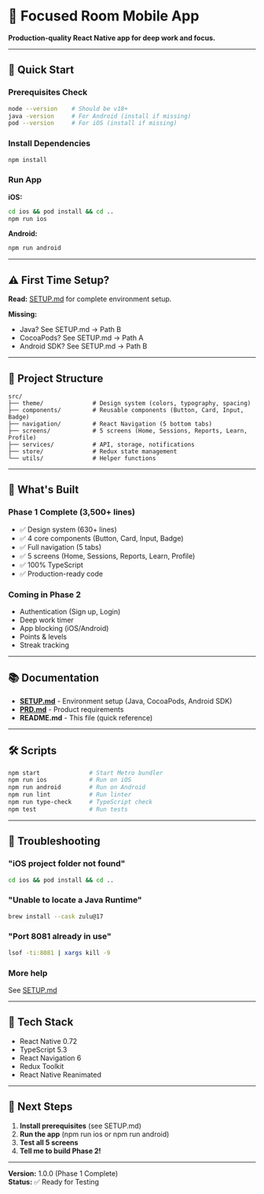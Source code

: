 # 🎯 Focused Room Mobile App

**Production-quality React Native app for deep work and focus.**

---

## 🚀 Quick Start

### Prerequisites Check
```bash
node --version    # Should be v18+
java -version     # For Android (install if missing)
pod --version     # For iOS (install if missing)
```

### Install Dependencies
```bash
npm install
```

### Run App

**iOS:**
```bash
cd ios && pod install && cd ..
npm run ios
```

**Android:**
```bash
npm run android
```

---

## ⚠️ First Time Setup?

**Read:** [SETUP.md](./SETUP.md) for complete environment setup.

**Missing:**
- Java? See SETUP.md → Path B
- CocoaPods? See SETUP.md → Path A
- Android SDK? See SETUP.md → Path B

---

## 📁 Project Structure

```
src/
├── theme/              # Design system (colors, typography, spacing)
├── components/         # Reusable components (Button, Card, Input, Badge)
├── navigation/         # React Navigation (5 bottom tabs)
├── screens/            # 5 screens (Home, Sessions, Reports, Learn, Profile)
├── services/           # API, storage, notifications
├── store/              # Redux state management
└── utils/              # Helper functions
```

---

## 🎨 What's Built

### Phase 1 Complete (3,500+ lines)
- ✅ Design system (630+ lines)
- ✅ 4 core components (Button, Card, Input, Badge)
- ✅ Full navigation (5 tabs)
- ✅ 5 screens (Home, Sessions, Reports, Learn, Profile)
- ✅ 100% TypeScript
- ✅ Production-ready code

### Coming in Phase 2
- Authentication (Sign up, Login)
- Deep work timer
- App blocking (iOS/Android)
- Points & levels
- Streak tracking

---

## 📚 Documentation

- **[SETUP.md](./SETUP.md)** - Environment setup (Java, CocoaPods, Android SDK)
- **[PRD.md](./PRD.md)** - Product requirements
- **README.md** - This file (quick reference)

---

## 🛠️ Scripts

```bash
npm start              # Start Metro bundler
npm run ios            # Run on iOS
npm run android        # Run on Android
npm run lint           # Run linter
npm run type-check     # TypeScript check
npm test               # Run tests
```

---

## 🐛 Troubleshooting

### "iOS project folder not found"
```bash
cd ios && pod install && cd ..
```

### "Unable to locate a Java Runtime"
```bash
brew install --cask zulu@17
```

### "Port 8081 already in use"
```bash
lsof -ti:8081 | xargs kill -9
```

### More help
See [SETUP.md](./SETUP.md)

---

## 💎 Tech Stack

- React Native 0.72
- TypeScript 5.3
- React Navigation 6
- Redux Toolkit
- React Native Reanimated

---

## 🎯 Next Steps

1. **Install prerequisites** (see SETUP.md)
2. **Run the app** (npm run ios or npm run android)
3. **Test all 5 screens**
4. **Tell me to build Phase 2!**

---

**Version:** 1.0.0 (Phase 1 Complete)  
**Status:** ✅ Ready for Testing
